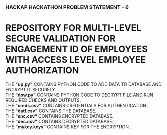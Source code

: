 ### HACKAP HACKATHON PROBLEM STATEMENT - 6 
REPOSITORY FOR MULTI-LEVEL SECURE VALIDATION FOR ENGAGEMENT ID OF EMPLOYEES WITH ACCESS LEVEL EMPLOYEE AUTHORIZATION
========================================================================================================================
THE **"up.py"** CONTAINS PYTHON CODE TO ADD DATA TO DATABASE AND ENCRYPT IT SECURELY. </br>
THE **"dow.py"** CONTAINS PYTHON CODE TO DECRYPT FILE AND RUN REQUIRED CHECKS AND OUTPUTS. </br>
THE **"creds.csv"** CONTAINS CREDENTIALS FOR AUTHENTICATION. </br>
THE **"datf.csv"** CONTAINS THE DATABASE. </br>
THE **"enc.csv"** CONTAINS ENCRYPTED DATABASE. </br>
THE **"dec.csv"** CONTAINS DECRYPTED DATABASE. </br>
THE **"mykey.keys"** CONTAINS KEY FOR THE ENCRYPTION. </br>
